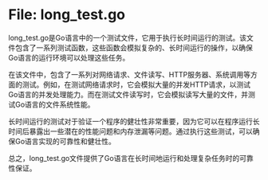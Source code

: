 # File: long_test.go

long_test.go是Go语言中的一个测试文件，它用于执行长时间运行的测试。该文件包含了一系列测试函数，这些函数会模拟复杂的、长时间运行的操作，以确保Go语言的运行环境可以处理这些任务。

在该文件中，包含了一系列对网络请求、文件读写、HTTP服务器、系统调用等方面的测试。例如，在测试网络请求时，它会模拟大量的并发HTTP请求，以测试Go语言的并发处理能力。而在测试文件读写时，它会模拟读写大量的文件，并测试Go语言的文件系统性能。

长时间运行的测试对于验证一个程序的健壮性非常重要，因为它可以在程序运行长时间后暴露出一些潜在的性能问题和内存泄漏等问题。通过执行这些测试，可以确保Go语言实现的可靠性和健壮性。

总之，long_test.go文件提供了Go语言在长时间地运行和处理复杂任务时的可靠性保证。

